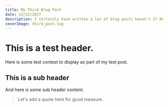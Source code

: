 ```yaml
---
title: My Third Blog Post
date: 12/22/2017
description: I certainly have written a lot of blog posts haven't I? Notice the cool React SVG logo as the image.
coverImage: third_post.svg
---
```


# This is a test header.

Here is some test contest to display as part of my test post.

## This is a sub header

And here is some sub header content.

> Let's add a quote here for good measure.
